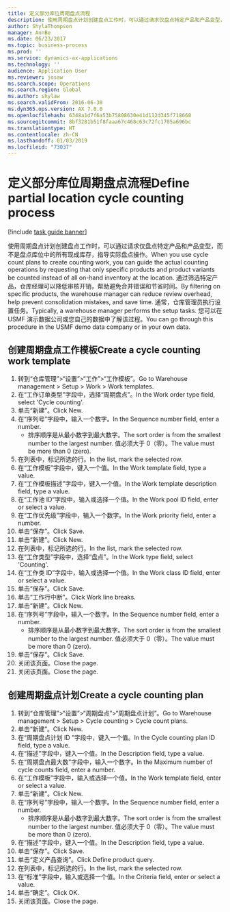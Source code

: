 ```yaml
---
title: 定义部分库位周期盘点流程
description: 使用周期盘点计划创建盘点工作时，可以通过请求仅盘点特定产品和产品变型，而不是盘点库位中的所有现成库存，指导实际盘点操作。
author: ShylaThompson
manager: AnnBe
ms.date: 06/23/2017
ms.topic: business-process
ms.prod: ''
ms.service: dynamics-ax-applications
ms.technology: ''
audience: Application User
ms.reviewer: josaw
ms.search.scope: Operations
ms.search.region: Global
ms.author: shylaw
ms.search.validFrom: 2016-06-30
ms.dyn365.ops.version: AX 7.0.0
ms.openlocfilehash: 6348a1d7f6a53b75808630e41d112d345f718660
ms.sourcegitcommit: 8bf3281b51f8faaa67c468c63c72fc1705a696bc
ms.translationtype: HT
ms.contentlocale: zh-CN
ms.lasthandoff: 01/03/2019
ms.locfileid: "73037"
---
```

# <a name="define-partial-location-cycle-counting-process"></a><span data-ttu-id="7ff2a-103">定义部分库位周期盘点流程</span><span class="sxs-lookup"><span data-stu-id="7ff2a-103">Define partial location cycle counting process</span></span> 

[!include [task guide banner](../../includes/task-guide-banner.md)]

<span data-ttu-id="7ff2a-104">使用周期盘点计划创建盘点工作时，可以通过请求仅盘点特定产品和产品变型，而不是盘点库位中的所有现成库存，指导实际盘点操作。</span><span class="sxs-lookup"><span data-stu-id="7ff2a-104">When you use cycle count plans to create counting work, you can guide the actual counting operations by requesting that only specific products and product variants be counted instead of all on-hand inventory at the location.</span></span> <span data-ttu-id="7ff2a-105">通过筛选特定产品，仓库经理可以降低审核开销，帮助避免合并错误和节省时间。</span><span class="sxs-lookup"><span data-stu-id="7ff2a-105">By filtering on specific products, the warehouse manager can reduce review overhead, help prevent consolidation mistakes, and save time.</span></span> <span data-ttu-id="7ff2a-106">通常，仓库管理员执行设置任务。</span><span class="sxs-lookup"><span data-stu-id="7ff2a-106">Typically, a warehouse manager performs the setup tasks.</span></span> <span data-ttu-id="7ff2a-107">您可以在 USMF 演示数据公司或您自己的数据中了解该过程。</span><span class="sxs-lookup"><span data-stu-id="7ff2a-107">You can go through this procedure in the USMF demo data company or in your own data.</span></span>


## <a name="create-a-cycle-counting-work-template"></a><span data-ttu-id="7ff2a-108">创建周期盘点工作模板</span><span class="sxs-lookup"><span data-stu-id="7ff2a-108">Create a cycle counting work template</span></span>
1. <span data-ttu-id="7ff2a-109">转到“仓库管理”>“设置”>“工作”>“工作模板”。</span><span class="sxs-lookup"><span data-stu-id="7ff2a-109">Go to Warehouse management > Setup > Work > Work templates.</span></span>
2. <span data-ttu-id="7ff2a-110">在“工作订单类型”字段中，选择“周期盘点”。</span><span class="sxs-lookup"><span data-stu-id="7ff2a-110">In the Work order type field, select 'Cycle counting'.</span></span>
3. <span data-ttu-id="7ff2a-111">单击“新建”。</span><span class="sxs-lookup"><span data-stu-id="7ff2a-111">Click New.</span></span>
4. <span data-ttu-id="7ff2a-112">在“序列号”字段中，输入一个数字。</span><span class="sxs-lookup"><span data-stu-id="7ff2a-112">In the Sequence number field, enter a number.</span></span>
    * <span data-ttu-id="7ff2a-113">排序顺序是从最小数字到最大数字。</span><span class="sxs-lookup"><span data-stu-id="7ff2a-113">The sort order is from the smallest number to the largest number.</span></span> <span data-ttu-id="7ff2a-114">值必须大于 0（零）。</span><span class="sxs-lookup"><span data-stu-id="7ff2a-114">The value must be more than 0 (zero).</span></span>  
5. <span data-ttu-id="7ff2a-115">在列表中，标记所选的行。</span><span class="sxs-lookup"><span data-stu-id="7ff2a-115">In the list, mark the selected row.</span></span>
6. <span data-ttu-id="7ff2a-116">在“工作模板”字段中，键入一个值。</span><span class="sxs-lookup"><span data-stu-id="7ff2a-116">In the Work template field, type a value.</span></span>
7. <span data-ttu-id="7ff2a-117">在“工作模板描述”字段中，键入一个值。</span><span class="sxs-lookup"><span data-stu-id="7ff2a-117">In the Work template description field, type a value.</span></span>
8. <span data-ttu-id="7ff2a-118">在“工作池 ID”字段中，输入或选择一个值。</span><span class="sxs-lookup"><span data-stu-id="7ff2a-118">In the Work pool ID field, enter or select a value.</span></span>
9. <span data-ttu-id="7ff2a-119">在“工作优先级”字段中，输入一个数字。</span><span class="sxs-lookup"><span data-stu-id="7ff2a-119">In the Work priority field, enter a number.</span></span>
10. <span data-ttu-id="7ff2a-120">单击“保存”。</span><span class="sxs-lookup"><span data-stu-id="7ff2a-120">Click Save.</span></span>
11. <span data-ttu-id="7ff2a-121">单击“新建”。</span><span class="sxs-lookup"><span data-stu-id="7ff2a-121">Click New.</span></span>
12. <span data-ttu-id="7ff2a-122">在列表中，标记所选的行。</span><span class="sxs-lookup"><span data-stu-id="7ff2a-122">In the list, mark the selected row.</span></span>
13. <span data-ttu-id="7ff2a-123">在“工作类型”字段中，选择“盘点”。</span><span class="sxs-lookup"><span data-stu-id="7ff2a-123">In the Work type field, select 'Counting'.</span></span>
14. <span data-ttu-id="7ff2a-124">在“工作类 ID”字段中，输入或选择一个值。</span><span class="sxs-lookup"><span data-stu-id="7ff2a-124">In the Work class ID field, enter or select a value.</span></span>
15. <span data-ttu-id="7ff2a-125">单击“保存”。</span><span class="sxs-lookup"><span data-stu-id="7ff2a-125">Click Save.</span></span>
16. <span data-ttu-id="7ff2a-126">单击“工作行中断”。</span><span class="sxs-lookup"><span data-stu-id="7ff2a-126">Click Work line breaks.</span></span>
17. <span data-ttu-id="7ff2a-127">单击“新建”。</span><span class="sxs-lookup"><span data-stu-id="7ff2a-127">Click New.</span></span>
18. <span data-ttu-id="7ff2a-128">在“序列号”字段中，输入一个数字。</span><span class="sxs-lookup"><span data-stu-id="7ff2a-128">In the Sequence number field, enter a number.</span></span>
    * <span data-ttu-id="7ff2a-129">排序顺序是从最小数字到最大数字。</span><span class="sxs-lookup"><span data-stu-id="7ff2a-129">The sort order is from the smallest number to the largest number.</span></span> <span data-ttu-id="7ff2a-130">值必须大于 0（零）。</span><span class="sxs-lookup"><span data-stu-id="7ff2a-130">The value must be more than 0 (zero).</span></span>  
19. <span data-ttu-id="7ff2a-131">单击“保存”。</span><span class="sxs-lookup"><span data-stu-id="7ff2a-131">Click Save.</span></span>
20. <span data-ttu-id="7ff2a-132">关闭该页面。</span><span class="sxs-lookup"><span data-stu-id="7ff2a-132">Close the page.</span></span>
21. <span data-ttu-id="7ff2a-133">关闭该页面。</span><span class="sxs-lookup"><span data-stu-id="7ff2a-133">Close the page.</span></span>

## <a name="create-a-cycle-counting-plan"></a><span data-ttu-id="7ff2a-134">创建周期盘点计划</span><span class="sxs-lookup"><span data-stu-id="7ff2a-134">Create a cycle counting plan</span></span>
1. <span data-ttu-id="7ff2a-135">转到“仓库管理”>“设置”>“周期盘点”>“周期盘点计划”。</span><span class="sxs-lookup"><span data-stu-id="7ff2a-135">Go to Warehouse management > Setup > Cycle counting > Cycle count plans.</span></span>
2. <span data-ttu-id="7ff2a-136">单击“新建”。</span><span class="sxs-lookup"><span data-stu-id="7ff2a-136">Click New.</span></span>
3. <span data-ttu-id="7ff2a-137">在“周期盘点计划 ID ”字段中，键入一个值。</span><span class="sxs-lookup"><span data-stu-id="7ff2a-137">In the Cycle counting plan ID field, type a value.</span></span>
4. <span data-ttu-id="7ff2a-138">在“描述”字段中，键入一个值。</span><span class="sxs-lookup"><span data-stu-id="7ff2a-138">In the Description field, type a value.</span></span>
5. <span data-ttu-id="7ff2a-139">在“周期盘点最大数”字段中，输入一个数字。</span><span class="sxs-lookup"><span data-stu-id="7ff2a-139">In the Maximum number of cycle counts field, enter a number.</span></span>
6. <span data-ttu-id="7ff2a-140">在“工作模板”字段中，输入或选择一个值。</span><span class="sxs-lookup"><span data-stu-id="7ff2a-140">In the Work template field, enter or select a value.</span></span>
7. <span data-ttu-id="7ff2a-141">单击“新建”。</span><span class="sxs-lookup"><span data-stu-id="7ff2a-141">Click New.</span></span>
8. <span data-ttu-id="7ff2a-142">在“序列号”字段中，输入一个数字。</span><span class="sxs-lookup"><span data-stu-id="7ff2a-142">In the Sequence number field, enter a number.</span></span>
    * <span data-ttu-id="7ff2a-143">排序顺序是从最小数字到最大数字。</span><span class="sxs-lookup"><span data-stu-id="7ff2a-143">The sort order is from the smallest number to the largest number.</span></span> <span data-ttu-id="7ff2a-144">值必须大于 0（零）。</span><span class="sxs-lookup"><span data-stu-id="7ff2a-144">The value must be more than 0 (zero).</span></span>  
9. <span data-ttu-id="7ff2a-145">在“描述”字段中，键入一个值。</span><span class="sxs-lookup"><span data-stu-id="7ff2a-145">In the Description field, type a value.</span></span>
10. <span data-ttu-id="7ff2a-146">单击“保存”。</span><span class="sxs-lookup"><span data-stu-id="7ff2a-146">Click Save.</span></span>
11. <span data-ttu-id="7ff2a-147">单击“定义产品查询”。</span><span class="sxs-lookup"><span data-stu-id="7ff2a-147">Click Define product query.</span></span>
12. <span data-ttu-id="7ff2a-148">在列表中，标记所选的行。</span><span class="sxs-lookup"><span data-stu-id="7ff2a-148">In the list, mark the selected row.</span></span>
13. <span data-ttu-id="7ff2a-149">在“标准”字段中，输入或选择一个值。</span><span class="sxs-lookup"><span data-stu-id="7ff2a-149">In the Criteria field, enter or select a value.</span></span>
14. <span data-ttu-id="7ff2a-150">单击“确定”。</span><span class="sxs-lookup"><span data-stu-id="7ff2a-150">Click OK.</span></span>
15. <span data-ttu-id="7ff2a-151">关闭该页面。</span><span class="sxs-lookup"><span data-stu-id="7ff2a-151">Close the page.</span></span>

